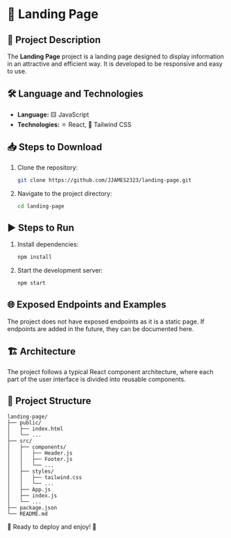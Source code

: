 # 🚀 Landing Page

## 📌 Project Description
The **Landing Page** project is a landing page designed to display information in an attractive and efficient way. It is developed to be responsive and easy to use.

## 🛠 Language and Technologies
- **Language:** 🟨 JavaScript
- **Technologies:** ⚛️ React, 🎨 Tailwind CSS

## 📥 Steps to Download
1. Clone the repository:
   ```bash
   git clone https://github.com/JJAMES2323/landing-page.git
   ```
2. Navigate to the project directory:
   ```bash
   cd landing-page
   ```

## ▶️ Steps to Run
1. Install dependencies:
   ```bash
   npm install
   ```
2. Start the development server:
   ```bash
   npm start
   ```

## 🌐 Exposed Endpoints and Examples
The project does not have exposed endpoints as it is a static page. If endpoints are added in the future, they can be documented here.

## 🏗 Architecture
The project follows a typical React component architecture, where each part of the user interface is divided into reusable components.

## 📂 Project Structure
```plaintext
landing-page/
├── public/
│   ├── index.html
│   └── ...
├── src/
│   ├── components/
│   │   ├── Header.js
│   │   ├── Footer.js
│   │   └── ...
│   ├── styles/
│   │   ├── tailwind.css
│   │   └── ...
│   ├── App.js
│   ├── index.js
│   └── ...
├── package.json
└── README.md
```

🚀 Ready to deploy and enjoy! 🎉

